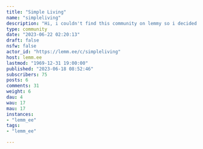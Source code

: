 ```yaml
---
title: "Simple Living" 
name: "simpleliving"
description: "Hi, i couldn't find this community on lemmy so i decided to make it.Its a place for discussing living simply."
type: community
date: "2023-06-22 02:20:13"
draft: false
nsfw: false
actor_id: "https://lemm.ee/c/simpleliving"
host: lemm.ee
lastmod: "1969-12-31 19:00:00"
published: "2023-06-18 08:52:46"
subscribers: 75
posts: 6
comments: 31
weight: 6
dau: 4
wau: 17
mau: 17
instances:
- "lemm_ee"
tags: 
- "lemm_ee"

---
```

